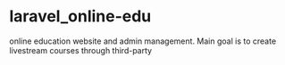 # laravel_online-edu
online education website and admin management. Main goal is to create livestream courses through third-party
